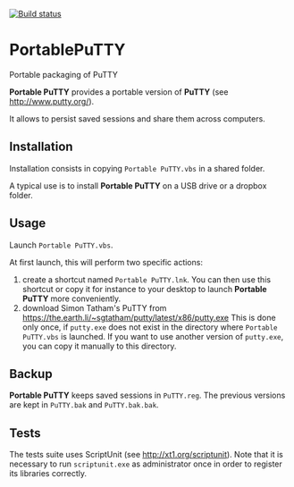 [![Build status](https://ci.appveyor.com/api/projects/status/k04ikl250e64lwcq?svg=true)](https://ci.appveyor.com/project/bchabrier/portableputty)

# PortablePuTTY
Portable packaging of PuTTY

**Portable PuTTY** provides a portable version of **PuTTY** (see http://www.putty.org/).

It allows to persist saved sessions and share them across computers.

## Installation

Installation consists in copying `Portable PuTTY.vbs` in a shared folder.

A typical use is to install **Portable PuTTY** on a USB drive or a dropbox folder.

## Usage

Launch `Portable PuTTY.vbs`.

At first launch, this will perform two specific actions:
1. create a shortcut named `Portable PuTTY.lnk`. You can then use this shortcut or copy it for instance to your desktop to launch **Portable PuTTY** more conveniently.
2. download Simon Tatham's PuTTY from https://the.earth.li/~sgtatham/putty/latest/x86/putty.exe
This is done only once, if `putty.exe` does not exist in the directory where `Portable PuTTY.vbs` is launched. If you want to use another version of `putty.exe`, you can copy it manually to this directory.

## Backup

**Portable PuTTY** keeps saved sessions in `PuTTY.reg`. The previous versions are kept in `PuTTY.bak` and `PuTTY.bak.bak`.

## Tests

The tests suite uses ScriptUnit (see http://xt1.org/scriptunit). Note that it is necessary to run `scriptunit.exe` as administrator once in order to register its libraries correctly.

